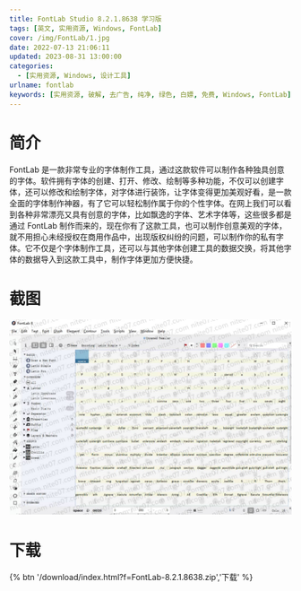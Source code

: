 ```yaml
---
title: FontLab Studio 8.2.1.8638 学习版
tags: [英文, 实用资源, Windows, FontLab]
cover: /img/FontLab/1.jpg
date: 2022-07-13 21:06:11
updated: 2023-08-31 13:00:00
categories:
  - [实用资源, Windows, 设计工具]
urlname: fontlab
keywords: [实用资源, 破解, 去广告, 纯净, 绿色, 白嫖, 免费, Windows, FontLab]
---
```


# 简介

FontLab 是一款非常专业的字体制作工具，通过这款软件可以制作各种独具创意的字体。软件拥有字体的创建、打开、修改、绘制等多种功能，不仅可以创建字体，还可以修改和绘制字体，对字体进行装饰，让字体变得更加美观好看，是一款全面的字体制作神器，有了它可以轻松制作属于你的个性字体。在网上我们可以看到各种非常漂亮又具有创意的字体，比如飘逸的字体、艺术字体等，这些很多都是通过 FontLab 制作而来的，现在你有了这款工具，也可以制作创意美观的字体，就不用担心未经授权在商用作品中，出现版权纠纷的问题，可以制作你的私有字体。它不仅是个字体制作工具，还可以与其他字体创建工具的数据交换，将其他字体的数据导入到这款工具中，制作字体更加方便快捷。

# 截图

![](/img/FontLab/2.jpg)

# 下载

{% btn '/download/index.html?f=FontLab-8.2.1.8638.zip','下载' %}
